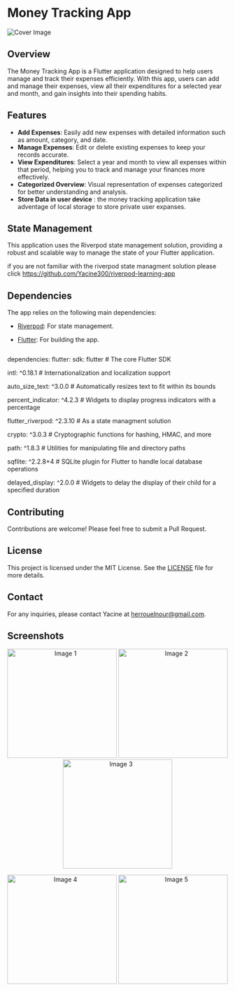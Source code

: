 
# Money Tracking App

![Cover Image](https://github.com/Yacine300/money_tracking/blob/main/assets/images/cover_money_tracking.png)

## Overview

The Money Tracking App is a Flutter application designed to help users manage and track their expenses efficiently. With this app, users can add and manage their expenses, view all their expenditures for a selected year and month, and gain insights into their spending habits.

## Features

- **Add Expenses**: Easily add new expenses with detailed information such as amount, category, and date.
- **Manage Expenses**: Edit or delete existing expenses to keep your records accurate.
- **View Expenditures**: Select a year and month to view all expenses within that period, helping you to track and manage your finances more effectively.
- **Categorized Overview**: Visual representation of expenses categorized for better understanding and analysis.
- **Store Data in user device** : the money tracking application take adventage of local storage to store private user expanses.

## State Management

This application uses the Riverpod state management solution, providing a robust and scalable way to manage the state of your Flutter application.


if you are not familiar with the riverpod state managment solution please click https://github.com/Yacine300/riverpod-learning-app 


## Dependencies

The app relies on the following main dependencies:

- [Riverpod](https://pub.dev/packages/riverpod): For state management.
- [Flutter](https://flutter.dev): For building the app.

  ```yaml
dependencies:
  flutter:
    sdk: flutter  # The core Flutter SDK

  intl: ^0.18.1  # Internationalization and localization support
  
  auto_size_text: ^3.0.0  # Automatically resizes text to fit within its bounds
  
  percent_indicator: ^4.2.3  # Widgets to display progress indicators with a percentage
  
  flutter_riverpod: ^2.3.10  # As a state managment solution
  
  crypto: ^3.0.3  # Cryptographic functions for hashing, HMAC, and more
  
  path: ^1.8.3  # Utilities for manipulating file and directory paths
  
  sqflite: ^2.2.8+4  # SQLite plugin for Flutter to handle local database operations
  
  delayed_display: ^2.0.0  # Widgets to delay the display of their child for a specified duration

  

## Contributing

Contributions are welcome! Please feel free to submit a Pull Request.

## License

This project is licensed under the MIT License. See the [LICENSE](LICENSE) file for more details.

## Contact

For any inquiries, please contact Yacine at herrouelnour@gmail.com.

## Screenshots

<p align="center">
  <img src="https://github.com/Yacine300/money_tracking/blob/main/1.png" width="250" alt="Image 1">
 <img src="https://github.com/Yacine300/money_tracking/blob/main/2.png" width="250" alt="Image 2">
   <img src="https://github.com/Yacine300/money_tracking/blob/main/3.png" width="250" alt="Image 3">
</p>
<p align="center">
   <img src="https://github.com/Yacine300/money_tracking/blob/main/4.png" width="250" alt="Image 4">
   <img src="https://github.com/Yacine300/money_tracking/blob/main/5.png" width="250" alt="Image 5">
  
</p>
